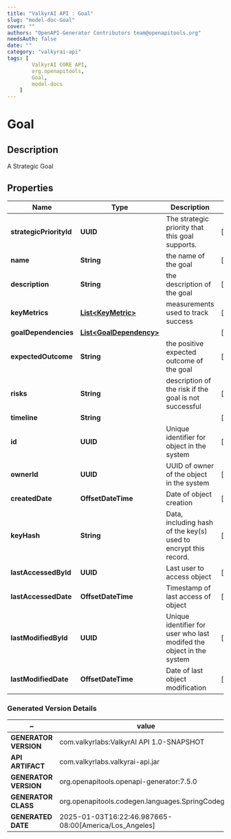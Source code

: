 ```yaml
---
title: "ValkyrAI API : Goal"
slug: "model-doc-Goal"
cover: ""
authors: "OpenAPI-Generator Contributors team@openapitools.org"
needsAuth: false
date: ""
category: "valkyrai-api"
tags: [
        ValkyrAI CORE API,
        org.openapitools,
        Goal,
        model-docs
    ]
---
```


# Goal


## Description
A Strategic Goal

## Properties

| Name | Type | Description | Notes |
|------------ | ------------- | ------------- | -------------|
|**strategicPriorityId** | **UUID** | The strategic priority that this goal supports. |  [optional] |
|**name** | **String** | the name of the goal |  [optional] |
|**description** | **String** | the description of the goal |  [optional] |
|**keyMetrics** | [**List&lt;KeyMetric&gt;**](KeyMetric.md) | measurements used to track success |  [optional] |
|**goalDependencies** | [**List&lt;GoalDependency&gt;**](GoalDependency.md) |  |  [optional] |
|**expectedOutcome** | **String** | the positive expected outcome of the goal |  [optional] |
|**risks** | **String** | description of the risk if the goal is not successful |  [optional] |
|**timeline** | **String** |  |  [optional] |
|**id** | **UUID** | Unique identifier for object in the system |  [optional] |
|**ownerId** | **UUID** | UUID of owner of the object in the system |  [optional] |
|**createdDate** | **OffsetDateTime** | Date of object creation |  [optional] |
|**keyHash** | **String** | Data, including hash of the key(s) used to encrypt this record. |  [optional] |
|**lastAccessedById** | **UUID** | Last user to access object |  [optional] |
|**lastAccessedDate** | **OffsetDateTime** | Timestamp of last access of object |  [optional] |
|**lastModifiedById** | **UUID** | Unique identifier for user who last modifed the object in the system |  [optional] |
|**lastModifiedDate** | **OffsetDateTime** | Date of last object modification |  [optional] |


### Generated Version Details

~ | value
------------- | -------------
**GENERATOR VERSION** | com.valkyrlabs:ValkyrAI API 1.0-SNAPSHOT
**API ARTIFACT** | com.valkyrlabs.valkyrai-api.jar
**GENERATOR VERSION** | org.openapitools.openapi-generator:7.5.0
**GENERATOR CLASS** | org.openapitools.codegen.languages.SpringCodegen
**GENERATED DATE** | 2025-01-03T16:22:46.987665-08:00[America/Los_Angeles]
